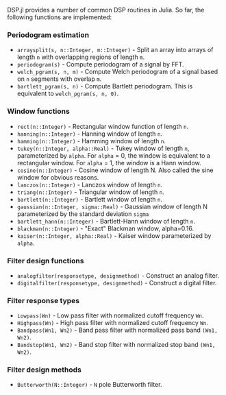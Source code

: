 DSP.jl provides a number of common DSP routines in Julia.  So far, the following functions are
implemented:

### Periodogram estimation
* `arraysplit(s, n::Integer, m::Integer)` - Split an array into arrays of length `n` with overlapping regions of length `m`.
* `periodogram(s)` - Compute periodogram of a signal by FFT.
* `welch_pgram(s, n, m)` - Compute Welch periodogram of a signal based on `n` segments with overlap `m`.
* `bartlett_pgram(s, n)` - Compute Bartlett periodogram. This is equivalent to `welch_pgram(s, n, 0)`.

### Window functions
* `rect(n::Integer)` - Rectangular window function of length `n`.
* `hanning(n::Integer)` - Hanning window of length `n`.
* `hamming(n::Integer)` - Hamming window of length `n`.
* `tukey(n::Integer, alpha::Real)` - Tukey window of length `n`, parameterized by `alpha`. For `alpha` = 0, the window is equivalent to a rectangular window. For `alpha` = 1, the window is a Hann window.
* `cosine(n::Integer)` - Cosine window of length N.  Also called the sine window for obvious reasons.
* `lanczos(n::Integer)` - Lanczos window of length `n`.
* `triang(n::Integer)` - Triangular window of length `n`.
* `bartlett(n::Integer)` - Bartlett window of length `n`.
* `gaussian(n::Integer, sigma::Real)` - Gaussian window of length N parameterized by the standard deviation `sigma`
* `bartlett_hann(n::Integer)` - Bartlett-Hann window of length `n`.
* `blackman(n::Integer)` - "Exact" Blackman window, alpha=0.16.
* `kaiser(n::Integer, alpha::Real)` - Kaiser window parameterized by `alpha`.

### Filter design functions
* `analogfilter(responsetype, designmethod)` - Construct an analog filter.
* `digitalfilter(responsetype, designmethod)` - Construct a digital filter.

### Filter response types
* `Lowpass(Wn)` - Low pass filter with normalized cutoff frequency `Wn`.
* `Highpass(Wn)` - High pass filter with normalized cutoff frequency `Wn`.
* `Bandpass(Wn1, Wn2)` - Band pass filter with normalized pass band `(Wn1, Wn2)`.
* `Bandstop(Wn1, Wn2)` - Band stop filter with normalized stop band `(Wn1, Wn2)`.

### Filter design methods
* `Butterworth(N::Integer)` - `N` pole Butterworth filter.
